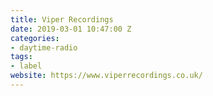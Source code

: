 ```yaml
---
title: Viper Recordings
date: 2019-03-01 10:47:00 Z
categories:
- daytime-radio
tags:
- label
website: https://www.viperrecordings.co.uk/
---
```


